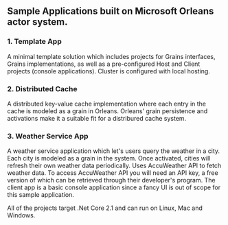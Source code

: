 ## Sample Applications built on Microsoft Orleans actor system.

### 1. Template App
A minimal template solution which includes projects for Grains interfaces, Grains implementations, as well as a pre-configured Host and Client projects (console applications). Cluster is configured with local hosting.

### 2. Distributed Cache
A distributed key-value cache implementation where each entry in the cache is modeled as a grain in Orleans. Orleans' grain persistence and activations make it a suitable fit for a distribured cache system.

### 3. Weather Service App
A weather service application which let's users query the weather in a city. Each city is modeled as a grain in the system. Once activated, cities will refresh their own weather data periodically. Uses AccuWeather API to fetch weather data. To access AccuWeather API you will need an API key, a free version of which can be retrieved through their developer's program. The client app is a basic console application since a fancy UI is out of scope for this sample application.

All of the projects target .Net Core 2.1 and can run on Linux, Mac and Windows.
